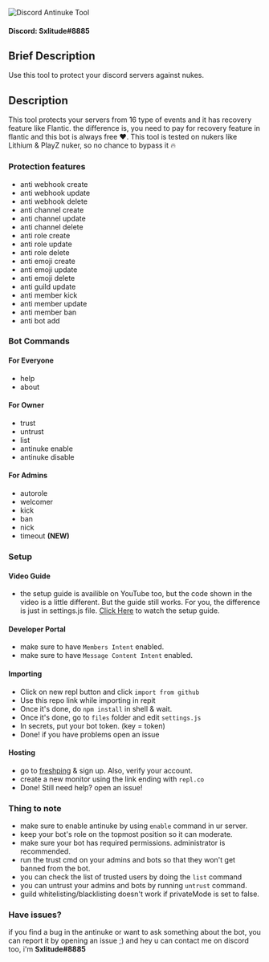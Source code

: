 ![Discord Antinuke Tool](https://cdn.discordapp.com/attachments/935796428775755776/937000111702179880/unknown.png)

#### Discord: Sxlitude#8885
## Brief Description
Use this tool to protect your discord servers against nukes.

## Description
This tool protects your servers from 16 type of events and it has recovery feature like Flantic. the difference is, you need to pay for recovery feature in flantic and this bot is always free ❤️. This tool is tested on nukers like Lithium & PlayZ nuker, so no chance to bypass it 🔥


### Protection features
- anti webhook create
- anti webhook update
- anti webhook delete
- anti channel create
- anti channel update
- anti channel delete
- anti role create
- anti role update
- anti role delete
- anti emoji create
- anti emoji update
- anti emoji delete
- anti guild update
- anti member kick
- anti member update
- anti member ban
- anti bot add


### Bot Commands
#### For Everyone
- help
- about
#### For Owner
- trust
- untrust
- list
- antinuke enable
- antinuke disable
#### For Admins
- autorole 
- welcomer
- kick 
- ban 
- nick
- timeout **(NEW)**

### Setup
#### Video Guide
- the setup guide is availible on YouTube too, but the code shown in the video is a little different. But the guide still works. For you, the difference is just in settings.js file. [Click Here](https://www.youtube.com/watch?v=zuevPtIvkcI) to watch the setup guide.
#### Developer Portal
- make sure to have `Members Intent` enabled.
- make sure to have `Message Content Intent` enabled.
#### Importing
- Click on new repl button and click `import from github`
- Use this repo link while importing in repit
- Once it's done, do `npm install` in shell & wait.
- Once it's done, go to `files` folder and edit `settings.js`
- In secrets, put your bot token. (key = token)
- Done! if you have problems open an issue
#### Hosting
- go to [freshping](https://www.freshworks.com/website-monitoring/) & sign up. Also, verify your account.
- create a new monitor using the link ending with `repl.co`
- Done! Still need help? open an issue!
### Thing to note
- make sure to enable antinuke by using `enable` command in ur server.
- keep your bot's role on the topmost position so it can moderate.
- make sure your bot has required permissions. administrator is recommended.
- run the trust cmd on your admins and bots so that they won't get banned from the bot.
- you can check the list of trusted users by doing the `list` command
- you can untrust your admins and bots by running `untrust` command.
- guild whitelisting/blacklisting doesn't work if privateMode is set to false.

### Have issues?
if you find a bug in the antinuke or want to ask something about the bot, you can report it by opening an issue ;)
and hey u can contact me on discord too, i'm **Sxlitude#8885**
